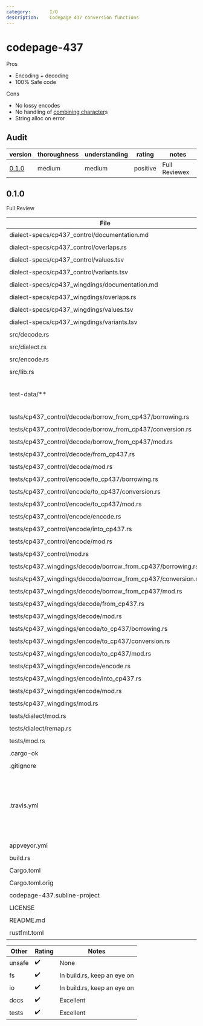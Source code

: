 ```yaml
---
category:       I/O
description:    Codepage 437 conversion functions
---
```


# codepage-437

Pros
* Encoding + decoding
* 100% Safe code

Cons
* No lossy encodes
* No handling of [combining character](https://en.wikipedia.org/wiki/Combining_character)s
* String alloc on error

## Audit

| version   | thoroughness | understanding | rating | notes |
| --------- | ------------ | ------------- | ------ | ----- |
| [0.1.0]   | medium | medium | positive | Full Reviewex



[0.1.0]: #0.1.0
<h2 name="0.1.0">0.1.0</h2>

Full Review

| File                                                          | Rating | Notes |
| ------------------------------------------------------------- | ------ | ----- |
| dialect-specs/cp437_control/documentation.md                  | ✔️
| dialect-specs/cp437_control/overlaps.rs                       | ✔️
| dialect-specs/cp437_control/values.tsv                        | ✔️
| dialect-specs/cp437_control/variants.tsv                      | ✔️
| dialect-specs/cp437_wingdings/documentation.md                | ✔️
| dialect-specs/cp437_wingdings/overlaps.rs                     | ✔️
| dialect-specs/cp437_wingdings/values.tsv                      | ✔️
| dialect-specs/cp437_wingdings/variants.tsv                    | ✔️
| src/decode.rs                                                 | ✔️ | infalliable
| src/dialect.rs                                                | ✔️
| src/encode.rs                                                 | ✔️
| src/lib.rs                                                    | ✔️
| test-data/**                                                  | ❔ | Opaque binaryish, probably fine
| tests/cp437_control/decode/borrow_from_cp437/borrowing.rs     | ✔️
| tests/cp437_control/decode/borrow_from_cp437/conversion.rs    | ✔️
| tests/cp437_control/decode/borrow_from_cp437/mod.rs           | ✔️
| tests/cp437_control/decode/from_cp437.rs                      | ✔️
| tests/cp437_control/decode/mod.rs                             | ✔️
| tests/cp437_control/encode/to_cp437/borrowing.rs              | ✔️
| tests/cp437_control/encode/to_cp437/conversion.rs             | ✔️
| tests/cp437_control/encode/to_cp437/mod.rs                    | ✔️
| tests/cp437_control/encode/encode.rs                          | ✔️
| tests/cp437_control/encode/into_cp437.rs                      | ✔️
| tests/cp437_control/encode/mod.rs                             | ✔️
| tests/cp437_control/mod.rs                                    | ✔️
| tests/cp437_wingdings/decode/borrow_from_cp437/borrowing.rs   | ✔️
| tests/cp437_wingdings/decode/borrow_from_cp437/conversion.rs  | ✔️
| tests/cp437_wingdings/decode/borrow_from_cp437/mod.rs         | ✔️
| tests/cp437_wingdings/decode/from_cp437.rs                    | ✔️
| tests/cp437_wingdings/decode/mod.rs                           | ✔️
| tests/cp437_wingdings/encode/to_cp437/borrowing.rs            | ✔️
| tests/cp437_wingdings/encode/to_cp437/conversion.rs           | ✔️
| tests/cp437_wingdings/encode/to_cp437/mod.rs                  | ✔️
| tests/cp437_wingdings/encode/encode.rs                        | ✔️
| tests/cp437_wingdings/encode/into_cp437.rs                    | ✔️
| tests/cp437_wingdings/encode/mod.rs                           | ✔️
| tests/cp437_wingdings/mod.rs                                  | ✔️
| tests/dialect/mod.rs                                          | ✔️
| tests/dialect/remap.rs                                        | ✔️
| tests/mod.rs                                                  | ✔️
| .cargo-ok                                                     | ✔️
| .gitignore                                                    | ✔️
| .travis.yml                                                   | ⚠️ | `gpg --import`, `openssl ...` key manipulation (docs builds - why not switch to docs.rs?)
| appveyor.yml                                                  | ✔️
| build.rs                                                      | ✔️ | fs, io
| Cargo.toml                                                    | ✔️ | MIT
| Cargo.toml.orig                                               | ✔️ | MIT
| codepage-437.subline-project                                  | ✔️
| LICENSE                                                       | ✔️ | MIT
| README.md                                                     | ✔️ | Badges
| rustfmt.toml                                                  | ✔️

| Other     | Rating | Notes |
| --------- | ------ | ----- |
| unsafe    | ✔️ | None
| fs        | ✔️ | In build.rs, keep an eye on
| io        | ✔️ | In build.rs, keep an eye on
| docs      | ✔️ | Excellent
| tests     | ✔️ | Excellent

<!-- Templates

✔️
❔
⚠️
❗️

#### :exclamation:  \[1\] Unsound ...
#### \[1\] Note ...
[1]: #exclamation--1-unsound-...
[2]: #1-note-...
[user/repository#1]: https://github.com/user/repository/issues/1
[user/repository#1]: https://github.com/user/repository/pull/1



# DiffVersionTemplate

| diff                  | rating | notes |
| --------------------- | ------ | ----- |
| 

# Full File Version Template

| Line  | Notes |
| -----:| ----- |
| 

-->
